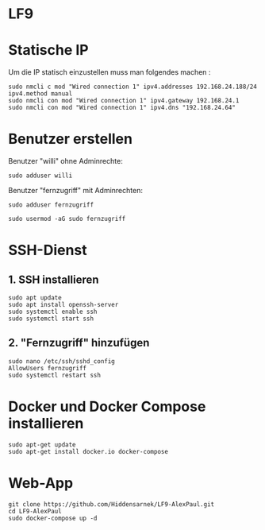# LF9

# Statische IP
Um die IP statisch einzustellen muss man folgendes machen :
```
sudo nmcli c mod "Wired connection 1" ipv4.addresses 192.168.24.188/24 ipv4.method manual
sudo nmcli con mod "Wired connection 1" ipv4.gateway 192.168.24.1
sudo nmcli con mod "Wired connection 1" ipv4.dns "192.168.24.64"
```
# Benutzer erstellen
 Benutzer "willi" ohne Adminrechte:
```
sudo adduser willi
```
Benutzer "fernzugriff" mit Adminrechten:
```
sudo adduser fernzugriff
```
```
sudo usermod -aG sudo fernzugriff
```
# SSH-Dienst 
## 1. SSH installieren
```
sudo apt update
sudo apt install openssh-server
sudo systemctl enable ssh
sudo systemctl start ssh
```
## 2. "Fernzugriff" hinzufügen
```
sudo nano /etc/ssh/sshd_config
AllowUsers fernzugriff
sudo systemctl restart ssh
```
# Docker und Docker Compose installieren
```
sudo apt-get update
sudo apt-get install docker.io docker-compose
```
# Web-App 
```
git clone https://github.com/Hiddensarnek/LF9-AlexPaul.git
cd LF9-AlexPaul
sudo docker-compose up -d
```

